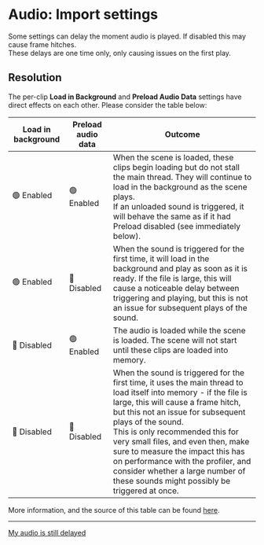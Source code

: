 # Audio: Import settings
Some settings can delay the moment audio is played. If disabled this may cause frame hitches.  
These delays are one time only, only causing issues on the first play.

## Resolution
The per-clip **Load in Background** and **Preload Audio Data** settings have direct effects on each other. Please consider the table below:

| Load in background | Preload audio data | Outcome                                                                                                                                                                                                                                                                                                                                                                                                                                                       |
|--------------------|--------------------|---------------------------------------------------------------------------------------------------------------------------------------------------------------------------------------------------------------------------------------------------------------------------------------------------------------------------------------------------------------------------------------------------------------------------------------------------------------|
| 🟢 Enabled         | 🟢 Enabled         | When the scene is loaded, these clips begin loading but do not stall the main thread. They will continue to load in the background as the scene plays.<br/>If an unloaded sound is triggered, it will behave the same as if it had Preload disabled (see immediately below).                                                                                                                                                                                  |
| 🟢 Enabled         | 🔴 Disabled        | When the sound is triggered for the first time, it will load in the background and play as soon as it is ready. If the file is large, this will cause a noticeable delay between triggering and playing, but this is not an issue for subsequent plays of the sound.                                                                                                                                                                                          |
| 🔴 Disabled        | 🟢 Enabled         | The audio is loaded while the scene is loaded. The scene will not start until these clips are loaded into memory.                                                                                                                                                                                                                                                                                                                                             |
| 🔴 Disabled        | 🔴 Disabled        | When the sound is triggered for the first time, it uses the main thread to load itself into memory - if the file is large, this will cause a frame hitch, but this not an issue for subsequent plays of the sound.<br/>This is only recommended this for very small files, and even then, make sure to measure the impact this has on performance with the profiler, and consider whether a large number of these sounds might possibly be triggered at once. |

More information, and the source of this table can be found [here](https://www.gamedeveloper.com/audio/unity-audio-import-optimisation---getting-more-bam-for-your-ram#:~:text=Load%20in%20Background/Preload%20Audio%20Data).

---

[My audio is still delayed](Delayed%20Trigger.md)
